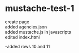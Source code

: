 mustache-test-1
===============




create page  
added agencies.json  
added mustache.js in javascripts  
edited index.html  
  
-added rows 10 and 11 



